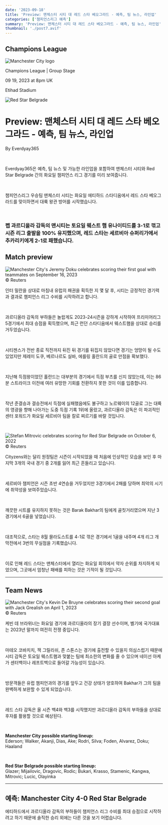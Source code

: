 ```yaml
---
date: '2023-09-18'
title: 'Preview: 맨체스터 시티 대 레드 스타 베오그라드 - 예측, 팀 뉴스, 라인업'
categories: ['챔피언스리그 예측']
summary: 'Preview: 맨체스터 시티 대 레드 스타 베오그라드 - 예측, 팀 뉴스, 라인업'
thumbnail: './post7.avif'
---
```


## Champions League

![Manchester City logo](https://sm.imgix.net/19/06/mcilog.png?w=60&h=60&auto=compress,format&fit=clip 'Manchester City logo')

Champions League | Group Stage

09 19, 2023 at 8pm UK

Etihad Stadium

![Red Star Belgrade](https://sm.imgix.net/19/41/rsblog.png?w=60&h=60&auto=compress,format&fit=clip 'Red Star Belgrade')

# Preview: 맨체스터 시티 대 레드 스타 베오그라드 - 예측, 팀 뉴스, 라인업

By Everdyay365

<br />

Everdyay365은 예측, 팀 뉴스 및 가능한 라인업을 포함하여 맨체스터 시티와 Red Star Belgrade 간의 화요일 챔피언스 리그 경기를 미리 보여줍니다.

<br />

챔피언스리그 우승팀 맨체스터 시티는 화요일 에티하드 스타디움에서 레드 스타 베오그라드를 맞이하면서 대륙 왕관 방어를 시작했습니다.

<br />

### 펩 과르디올라 감독의 맨시티는 토요일 웨스트 햄 유나이티드를 3-1로 꺾고 시즌 리그 출발을 100% 유지했으며, 레드 스타는 세르비아 슈퍼리가에서 추카리키에게 2-1로 패했습니다.

## Match preview

![Manchester City's Jeremy Doku celebrates scoring their first goal with teammates on September 16, 2023](https://sm.imgix.net/23/37/manchester-city.jpg?w=640&h=480&auto=compress,format&fit=clip "Manchester City's Jeremy Doku celebrates scoring their first goal with teammates on September 16, 2023")<br />© Reuters

인터 밀란을 상대로 마침내 유럽의 패권을 획득한 지 몇 달 후, 시티는 긍정적인 경기력과 결과로 챔피언스 리그 수비를 시작하려고 합니다.

<br />

과르디올라 감독의 부하들은 놀랍게도 2023-24시즌을 강하게 시작하여 프리미어리그 5경기에서 최대 승점을 획득했으며, 최근 런던 스타디움에서 웨스트햄을 상대로 승리를 거두었습니다.

<br />

시티젠스가 전반 종료 직전까지 뒤진 뒤 경기를 뒤집지 않았다면 경기는 엉망이 될 수도 있었지만 제레미 도쿠, 베르나르도 실바, 에를링 홀란드의 골로 만점을 확보했다.

<br />

지난해 득점왕이었던 홀란드는 대부분의 경기에서 득점 부츠를 신지 않았는데, 이는 86분 스트라이크 이전에 여러 유망한 기회를 전환하지 못한 것이 이를 입증합니다.

<br />

작년 준결승과 결승전에서 득점에 실패했음에도 불구하고 노르웨이의 12골로 그는 대륙의 영광을 향해 나아가는 도중 득점 기록 1위에 올랐고, 과르디올라 감독은 이 파괴적인 센터 포워드가 화요일 세르비아 팀을 칼로 찌르기를 바랄 것입니다.

<br />

![Stefan Mitrovic celebrates scoring for Red Star Belgrade on October 6, 2022](https://sm.imgix.net/22/40/stefan-mitrovic.jpeg?w=640&h=480&auto=compress,format&fit=clip 'Stefan Mitrovic celebrates scoring for Red Star Belgrade on October 6, 2022')<br/>© Reuters

Cityzens와는 달리 원정팀은 시즌이 시작되었을 때 처음에 인상적인 모습을 보인 후 마지막 3개의 국내 경기 중 2개를 잃어 최근 흔들리고 있습니다.

<br />

세르비아 챔피언은 시즌 초반 4연승을 거두었지만 3경기에서 2패를 당하며 최악의 시기에 취약성을 보여주었습니다.

<br />

깨끗한 시트를 유지하지 못하는 것은 Barak Bakhar의 팀에게 골칫거리였으며 지난 3경기에서 6골을 넣었습니다.

<br />

대조적으로, 스타는 8월 믈라도스트를 4-1로 꺾은 경기에서 1골을 내주며 4개 리그 개막전에서 3번의 무실점을 기록했습니다.

<br />

이로 인해 레드 스타는 맨체스터에서 열리는 화요일 회의에서 약자 순위를 차지하게 되었으며, 그곳에서 엄청난 패배를 피하는 것은 기적이 될 것입니다.

---

## Team News

![Manchester City's Kevin De Bruyne celebrates scoring their second goal with Jack Grealish on April 1, 2023](https://sm.imgix.net/23/22/kevin-de-bruyne-jack-grealish.jpg?w=640&h=480&auto=compress,format&fit=clip "Manchester City's Kevin De Bruyne celebrates scoring their second goal with Jack Grealish on April 1, 2023")<br/>© Reuters

케빈 데 브라위너는 화요일 경기에 과르디올라의 장기 결장 선수이며, 벨기에 국가대표는 2023년 말까지 여전히 전쟁 중입니다.

<br />

마테오 코바치치, 잭 그릴리쉬, 존 스톤스는 경기에 출전할 수 있을지 의심스럽기 때문에 시티 감독은 토요일 웨스트햄과 맞붙는 팀에 최소한의 변화를 줄 수 있으며 네이선 아케가 센터백이나 레프트백으로 들어갈 가능성이 있습니다.

<br />

방문객들은 유럽 챔피언과의 경기를 앞두고 건강 상태가 양호하여 Bakhar가 그의 팀을 완벽하게 보완할 수 있게 되었습니다.

<br />

레드 스타 감독은 올 시즌 백4와 백3를 시작했지만 과르디올라 감독의 부하들을 상대로 후자를 활용할 것으로 예상된다.

<br />

**Manchester City possible starting lineup:**  
Ederson; Walker, Akanji, Dias, Ake; Rodri, Silva; Foden, Alvarez, Doku; Haaland

<br />

**Red Star Belgrade possible starting lineup:**  
Glazer; Mijailovic, Dragovic, Rodic; Bukari, Krasso, Stamenic, Kangwa, Mitrovic; Lucic, Olayinka

---

## 예측: Manchester City 4-0 Red Star Belgrade

에티하드에서 과르디올라 감독의 부하들이 챔피언스 리그 수비를 최대 승점으로 시작하려고 하기 때문에 솔직한 승리 외에는 다른 것을 보기 어렵습니다.

<br />
